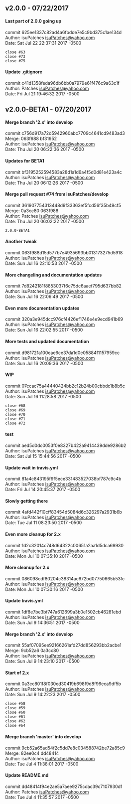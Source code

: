 ## v2.0.0 - 07/22/2017

#### Last part of 2.0.0 going up
commit 625ee1337c82ad4a6fbdde7e5c9bd375c1ae134d<br/>
Author: isuPatches <isuPatches@yahoo.com><br/>
Date:   Sat Jul 22 22:37:31 2017 -0500

    close #63
    close #73
    close #75

#### Update .gitignore
commit c41d1358feda96db6bb0a7979e61f476c9a63c1f<br/>
Author: Patches <isuPatches@yahoo.com><br/>
Date:   Fri Jul 21 19:46:32 2017 -0500
    
## v2.0.0-BETA1 - 07/20/2017

#### Merge branch '2.x' into develop
commit c756d917a72d5942960abc7709c4641cd9483ad3<br/>
Merge: 063f988 bf31952<br/>
Author: isuPatches <isuPatches@yahoo.com><br/>
Date:   Thu Jul 20 06:22:36 2017 -0500

#### Updates for BETA1
commit bf3195252594583a28d1a1d6a4f5d0d81e423a4c<br/>
Author: isuPatches <isuPatches@yahoo.com><br/>
Date:   Thu Jul 20 06:12:26 2017 -0500

#### Merge pull request #74 from isuPatches/develop
commit 361907754313448d9f33363ef5fcd56f35b49cf5<br/>
Merge: 0a3cc80 063f988<br/>
Author: Patches <isuPatches@yahoo.com><br/>
Date:   Thu Jul 20 06:02:22 2017 -0500
    
    2.0.0-BETA1

#### Another tweak
commit 063f988d15d577b7e4935693bb013173275d5918<br/>
Author: isuPatches <isuPatches@yahoo.com><br/>
Date:   Sun Jul 16 22:10:53 2017 -0500

#### More changeling and documentation updates
commit 7d8242181f8853037f6c75dc6aaef795d637bb82<br/>
Author: isuPatches <isuPatches@yahoo.com><br/>
Date:   Sun Jul 16 22:06:49 2017 -0500

#### Even more documentation updates
commit 320a3e945dcc976cf4426ef1746e4e9ecd941b69<br/>
Author: isuPatches <isuPatches@yahoo.com><br/>
Date:   Sun Jul 16 22:02:55 2017 -0500

#### More tests and updated documentation
commit d981721a100eae6ce37da1d0e05884f1157959cc<br/>
Author: isuPatches <isuPatches@yahoo.com><br/>
Date:   Sun Jul 16 20:09:36 2017 -0500

#### WIP
commit 07ccac75a44440424bb2c12b24b00cbbdc1b8b5c<br/>
Author: isuPatches <isuPatches@yahoo.com><br/>
Date:   Sun Jul 16 11:28:58 2017 -0500

    close #68
    close #69
    close #70
    close #71
    close #72

#### test
commit aed5d0dc0053f0e8327b422a9414439dde9286b2<br/>
Author: isuPatches <isuPatches@yahoo.com><br/>
Date:   Sat Jul 15 15:44:56 2017 -0500

#### Update wait in travis.yml
commit 81a4c843195f9f5ece331483527038bf787c9c4b<br/>
Author: isuPatches <isuPatches@yahoo.com><br/>
Date:   Fri Jul 14 20:45:37 2017 -0500

#### Slowly getting there
commit 4afd442f10cff83454d5084d6c326297a2931b6b<br/>
Author: isuPatches <isuPatches@yahoo.com><br/>
Date:   Tue Jul 11 08:23:50 2017 -0500

#### Even more cleanup for 2.x
commit 1d2c32014c748d64322c00651a2aa1d5dca69930<br/>
Author: isuPatches <isuPatches@yahoo.com><br/>
Date:   Mon Jul 10 07:35:10 2017 -0500

#### More cleanup for 2.x
commit 086098cdf80204c38314ac672bd07750665b53fc<br/>
Author: isuPatches <isuPatches@yahoo.com><br/>
Date:   Mon Jul 10 07:30:16 2017 -0500 

#### Update travis.yml
commit 1df8e7be3bf747a612699a3b0e1502cb46281ebd<br/>
Author: isuPatches <isuPatches@yahoo.com><br/>
Date:   Sun Jul 9 14:36:51 2017 -0500

#### Merge branch '2.x' into develop
commit 55af07095ee92166261afd27dd856293bb2acbe1<br/>
Merge: 9cb52a6 0a3cc80<br/>
Author: isuPatches <isuPatches@yahoo.com><br/>
Date:   Sun Jul 9 14:23:10 2017 -0500 

#### Start of 2.x
commit 0a3cc801f8f030ed30419b698f9d8f96eca9df5b<br/>
Author: isuPatches <isuPatches@yahoo.com><br/>
Date:   Sun Jul 9 14:22:23 2017 -0500
    
    close #58
    close #59
    close #60
    close #61
    close #62
    close #64

#### Merge branch 'master' into develop
commit 9cb52a65ad54f2c5dd7e8c034588742be72a85c9<br/>
Merge: 82ee0c4 dd48414<br/>
Author: isuPatches <isuPatches@yahoo.com><br/>
Date:   Tue Jul 4 11:38:01 2017 -0500

#### Update README.md
commit dd48414f94e2ae5a7aee9275cdac39c7107930d1<br/>
Author: Patches <isuPatches@yahoo.com><br/>
Date:   Tue Jul 4 11:35:57 2017 -0500
